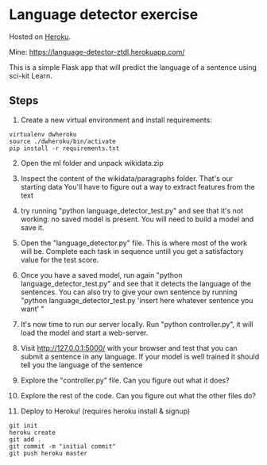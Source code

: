 # Language detector exercise

Hosted on [Heroku](https://language-detector.herokuapp.com/).

Mine: https://language-detector-ztdl.herokuapp.com/

This is a simple Flask app that will predict the language of a sentence using sci-kit Learn.

## Steps

1) Create a new virtual environment and install requirements:

```
virtualenv dwheroku
source ./dwheroku/bin/activate
pip install -r requirements.txt
```

2) Open the ml folder and unpack wikidata.zip

3) Inspect the content of the wikidata/paragraphs folder. That's our starting data
You'll have to figure out a way to extract features from the text

4) try running "python language_detector_test.py" and see that it's not working: no saved model is present. You will need to build a model and save it.

5) Open the "language_detector.py" file. This is where most of the work will be. Complete each task in sequence untill you get a satisfactory value for the test score.

6) Once you have a saved model, run again "python language_detector_test.py" and see that it detects the language of the sentences. You can also try to give your own sentence by running "python language_detector_test.py 'insert here whatever sentence you want' "

7) It's now time to run our server locally. Run "python controller.py", it will load the model and start a web-server.

8) Visit http://127.0.0.1:5000/ with your browser and test that you can submit a sentence in any language. If your model is well trained it should tell you the language of the sentence

9) Explore the "controller.py" file. Can you figure out what it does?

10) Explore the rest of the code. Can you figure out what the other files do?

11) Deploy to Heroku! (requires heroku install & signup)

```
git init
heroku create
git add .
git commit -m "initial commit"
git push heroku master
```
